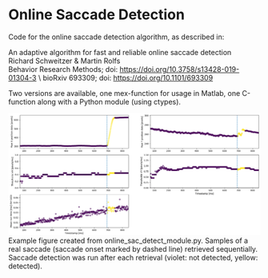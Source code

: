 # Online Saccade Detection

Code for the online saccade detection algorithm, as described in:

An adaptive algorithm for fast and reliable online saccade detection\
Richard Schweitzer & Martin Rolfs\
Behavior Research Methods; doi: https://doi.org/10.3758/s13428-019-01304-3 \ 
bioRxiv 693309; doi: https://doi.org/10.1101/693309 

Two versions are available, one mex-function for usage in Matlab, one C-function along with a Python module (using ctypes).

![real_saccade_simulation_1.png](https://raw.githubusercontent.com/richardschweitzer/OnlineSaccadeDetection/master/python/real_saccade_simulation_1.png)
Example figure created from online_sac_detect_module.py. Samples of a real saccade (saccade onset marked by dashed line) retrieved sequentially. Saccade detection was run after each retrieval (violet: not detected, yellow: detected). 

